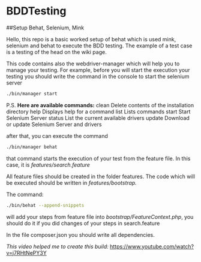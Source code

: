 # BDDTesting
##Setup Behat, Selenium, Mink

Hello, this repo is a basic worked setup of behat which is used mink, selenium and behat to execute the BDD testing. The example of a test case is a testing of the head on the wiki page.

This code contains also the webdriver-manager which will help you to manage your testing. For example, before you will start the execution your testing you should write the command in the console to start the selenium server
```bash
./bin/manager start
```
P.S. **Here are available commands:**
  clean   Delete contents of the installation directory
  help    Displays help for a command
  list    Lists commands
  start   Start Selenium Server
  status  List the current available drivers
  update  Download or update Selenium Server and drivers

after that, you can execute the command 
```bash
./bin/manager behat
```
that command starts the execution of your test from the feature file. In this case, it is *features/search.feature*

All feature files should be created in the folder features.
The code which will be executed should be written in *features/bootstrap.*

The command:
```bash
./bin/behat --append-snippets
```
will add your steps from feature file into *bootstrap/FeatureContext.php*, you should do it if you did changes of your steps in search.feature

In the file composer.json you should write all dependencies.

*This video helped me to create this build:*
https://www.youtube.com/watch?v=j7RHtNePY3Y
